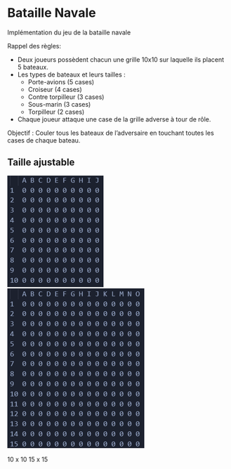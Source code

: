 # Bataille Navale

Implémentation du jeu de la bataille navale 

Rappel des règles:
- Deux joueurs possèdent chacun une grille 10x10 sur laquelle ils placent 5 bateaux.
- Les types de bateaux et leurs tailles :
    - Porte-avions (5 cases)
    - Croiseur (4 cases)
    - Contre torpilleur (3 cases)
    - Sous-marin (3 cases)
    - Torpilleur (2 cases)
- Chaque joueur attaque une case de la grille adverse à tour de rôle.

Objectif : Couler tous les bateaux de l’adversaire en touchant toutes les cases de chaque bateau.

## Taille ajustable
![alt text](https://github.com/Maxence-villet/Bataille-Navale/blob/main/images/grid-size-10.png)    ![alt text](https://github.com/Maxence-villet/Bataille-Navale/blob/main/images/grid-size-15.png)

10 x 10                                                                                                                15 x 15
